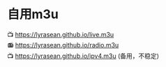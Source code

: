 # 自用m3u

📺 <https://lyrasean.github.io/live.m3u>  
📻 <https://lyrasean.github.io/radio.m3u>  
📺 <https://lyrasean.github.io/ipv4.m3u> (备用，不稳定)  
